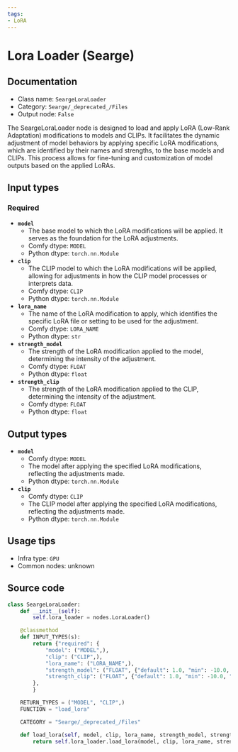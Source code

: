 ```yaml
---
tags:
- LoRA
---
```


# Lora Loader (Searge)
## Documentation
- Class name: `SeargeLoraLoader`
- Category: `Searge/_deprecated_/Files`
- Output node: `False`

The SeargeLoraLoader node is designed to load and apply LoRA (Low-Rank Adaptation) modifications to models and CLIPs. It facilitates the dynamic adjustment of model behaviors by applying specific LoRA modifications, which are identified by their names and strengths, to the base models and CLIPs. This process allows for fine-tuning and customization of model outputs based on the applied LoRAs.
## Input types
### Required
- **`model`**
    - The base model to which the LoRA modifications will be applied. It serves as the foundation for the LoRA adjustments.
    - Comfy dtype: `MODEL`
    - Python dtype: `torch.nn.Module`
- **`clip`**
    - The CLIP model to which the LoRA modifications will be applied, allowing for adjustments in how the CLIP model processes or interprets data.
    - Comfy dtype: `CLIP`
    - Python dtype: `torch.nn.Module`
- **`lora_name`**
    - The name of the LoRA modification to apply, which identifies the specific LoRA file or setting to be used for the adjustment.
    - Comfy dtype: `LORA_NAME`
    - Python dtype: `str`
- **`strength_model`**
    - The strength of the LoRA modification applied to the model, determining the intensity of the adjustment.
    - Comfy dtype: `FLOAT`
    - Python dtype: `float`
- **`strength_clip`**
    - The strength of the LoRA modification applied to the CLIP, determining the intensity of the adjustment.
    - Comfy dtype: `FLOAT`
    - Python dtype: `float`
## Output types
- **`model`**
    - Comfy dtype: `MODEL`
    - The model after applying the specified LoRA modifications, reflecting the adjustments made.
    - Python dtype: `torch.nn.Module`
- **`clip`**
    - Comfy dtype: `CLIP`
    - The CLIP model after applying the specified LoRA modifications, reflecting the adjustments made.
    - Python dtype: `torch.nn.Module`
## Usage tips
- Infra type: `GPU`
- Common nodes: unknown


## Source code
```python
class SeargeLoraLoader:
    def __init__(self):
        self.lora_loader = nodes.LoraLoader()

    @classmethod
    def INPUT_TYPES(s):
        return {"required": {
            "model": ("MODEL",),
            "clip": ("CLIP",),
            "lora_name": ("LORA_NAME",),
            "strength_model": ("FLOAT", {"default": 1.0, "min": -10.0, "max": 10.0, "step": 0.01}),
            "strength_clip": ("FLOAT", {"default": 1.0, "min": -10.0, "max": 10.0, "step": 0.01}),
        },
        }

    RETURN_TYPES = ("MODEL", "CLIP",)
    FUNCTION = "load_lora"

    CATEGORY = "Searge/_deprecated_/Files"

    def load_lora(self, model, clip, lora_name, strength_model, strength_clip):
        return self.lora_loader.load_lora(model, clip, lora_name, strength_model, strength_clip)

```
